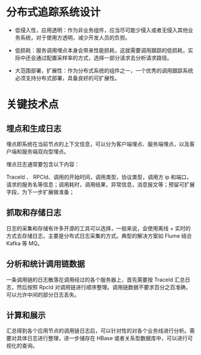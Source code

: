 # 分布式追踪系统设计

- 低侵入性，应用透明：作为非业务组件，应当尽可能少侵入或者无侵入其他业务系统，对于使用方透明，减少开发人员的负担。

- 低损耗：服务调用埋点本身会带来性能损耗，这就需要调用跟踪的低损耗，实际中还会通过配置采样率的方式，选择一部分请求去分析请求路径。

- 大范围部署，扩展性：作为分布式系统的组件之一，一个优秀的调用跟踪系统必须支持分布式部署，具备良好的可扩展性。

# 关键技术点

## 埋点和生成日志

埋点即系统在当前节点的上下文信息，可以分为客户端埋点、服务端埋点，以及客户端和服务端双向型埋点。

埋点日志通常要包含以下内容：

TraceId 、 RPCId、调用的开始时间，调用类型，协议类型，调用方 ip 和端口，请求的服务名等信息；调用耗时，调用结果，异常信息，消息报文等；预留可扩展字段，为下一步扩展做准备；

## 抓取和存储日志

日志的采集和存储有许多开源的工具可以选择，一般来说，会使用离线 + 实时的方式去存储日志，主要是分布式日志采集的方式。典型的解决方案如 Flume 结合 Kafka 等 MQ。

## 分析和统计调用链数据

一条调用链的日志散落在调用经过的各个服务器上，首先需要按 TraceId 汇总日志，然后按照 RpcId 对调用链进行顺序整理。调用链数据不要求百分之百准确，可以允许中间的部分日志丢失。

## 计算和展示

汇总得到各个应用节点的调用链日志后，可以针对性的对各个业务线进行分析。需要对具体日志进行整理，进一步储存在 HBase 或者关系型数据库中，可以进行可视化的查询。
